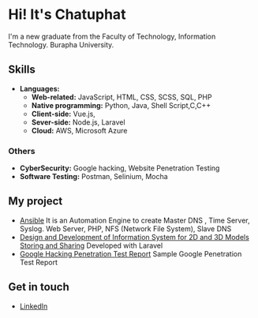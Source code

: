 # Hi! It's Chatuphat 
I'm a new graduate from the Faculty of Technology, Information Technology. Burapha University. 

## Skills
- **Languages:**
  - **Web-related:** JavaScript, HTML, CSS, SCSS, SQL, PHP
  - **Native programming:**  Python, Java, Shell Script,C,C++
  - **Client-side:** Vue.js, 
  - **Sever-side:** Node.js, Laravel
  - **Cloud:** AWS, Microsoft Azure
  
### Others
- **CyberSecurity:** Google hacking, Website Penetration Testing 
- **Software Testing:** Postman, Selinium, Mocha 

## My project
- [Ansible](https://github.com/chatuphat/Ansible) It is an Automation Engine to create Master DNS , Time Server, Syslog. Web Server, PHP, NFS (Network File System), Slave DNS
- [Design and Development of Information System for 2D and 3D Models Storing and Sharing](https://github.com/chatuphat/store2Dand3D) Developed with Laravel
- [Google Hacking Penetration Test Report](https://github.com/chatuphat/Google-hacking-Lab) Sample Google Penetration Test Report

## Get in touch
- [LinkedIn](https://www.linkedin.com/in/chatuphat-laosomboon-698747186/?originalSubdomain=th)

